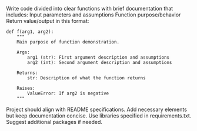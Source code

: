 Write code divided into clear functions with brief documentation that includes:
Input parameters and assumptions
Function purpose/behavior
Return value/output
in this format:
```
def f(arg1, arg2):
    """
    Main purpose of function demonstration.
    
    Args:
        arg1 (str): First argument description and assumptions
        arg2 (int): Second argument description and assumptions
        
    Returns:
        str: Description of what the function returns
        
    Raises:
        ValueError: If arg2 is negative
    """
```


Project should align with README specifications.
Add necessary elements but keep documentation concise.
Use libraries specified in requirements.txt. Suggest additional packages if needed.


